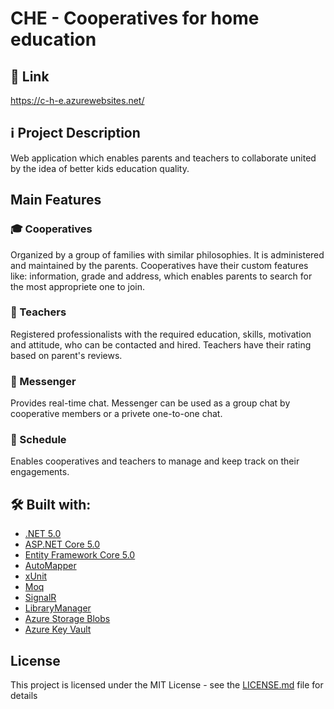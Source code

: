 # CHE - Cooperatives for home education

## :link: Link
https://c-h-e.azurewebsites.net/

## :information_source: Project Description
Web application which enables parents and teachers to collaborate united by the idea of better kids education quality.

## Main Features

### :mortar_board: Cooperatives
Organized by a group of families with similar philosophies. It is administered and maintained by the parents.
Cooperatives have their custom features like: information, grade and address, which enables parents to search for the most appropriete one to join.

### :information_desk_person: Teachers
Registered professionalists with the required education, skills, motivation and attitude, who can be contacted and hired.
Teachers have their rating based on parent's reviews.

### :pencil: Messenger
Provides real-time chat. 
Messenger can be used as a group chat by cooperative members or a privete one-to-one chat. 

### :date: Schedule
Enables cooperatives and teachers to manage and keep track on their engagements.

## :hammer_and_wrench: Built with:
* [.NET 5.0](https://github.com/dotnet/core)
* [ASP.NET Core 5.0](https://github.com/dotnet/aspnetcore)
* [Entity Framework Core 5.0](https://github.com/dotnet/efcore)
* [AutoMapper](https://github.com/AutoMapper/AutoMapper)
* [xUnit](https://github.com/xunit/xunit)
* [Moq](https://github.com/moq/moq)
* [SignalR](https://github.com/SignalR/SignalR)
* [LibraryManager](https://github.com/aspnet/LibraryManager)
* [Azure Storage Blobs](https://github.com/Azure/azure-sdk-for-net/tree/Azure.Storage.Blobs_12.8.0/sdk/storage/Azure.Storage.Blobs)
* [Azure Key Vault](https://github.com/Azure/AzureKeyVault)

## License
This project is licensed under the MIT License - see the [LICENSE.md](LICENSE) file for details
